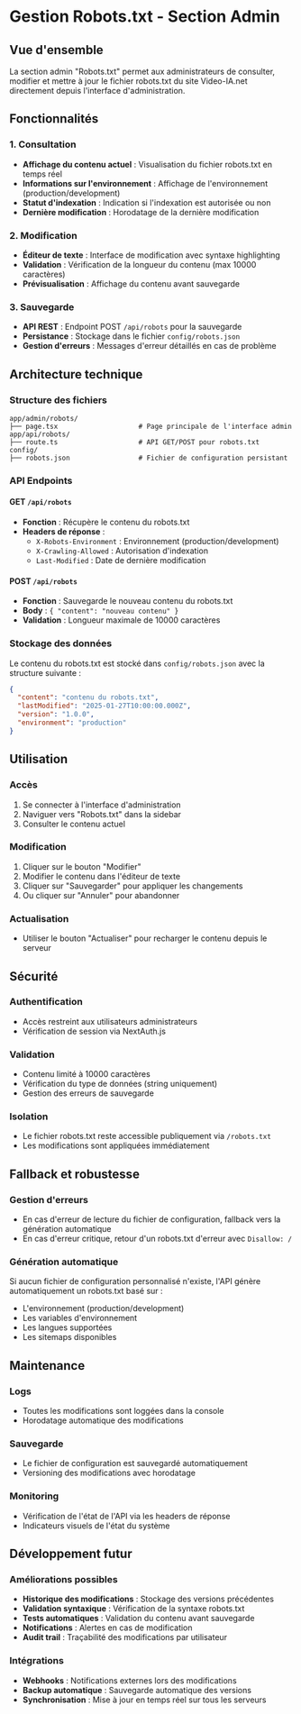 # Gestion Robots.txt - Section Admin

## Vue d'ensemble

La section admin "Robots.txt" permet aux administrateurs de consulter, modifier et mettre à jour le fichier robots.txt du site Video-IA.net directement depuis l'interface d'administration.

## Fonctionnalités

### 1. Consultation
- **Affichage du contenu actuel** : Visualisation du fichier robots.txt en temps réel
- **Informations sur l'environnement** : Affichage de l'environnement (production/development)
- **Statut d'indexation** : Indication si l'indexation est autorisée ou non
- **Dernière modification** : Horodatage de la dernière modification

### 2. Modification
- **Éditeur de texte** : Interface de modification avec syntaxe highlighting
- **Validation** : Vérification de la longueur du contenu (max 10000 caractères)
- **Prévisualisation** : Affichage du contenu avant sauvegarde

### 3. Sauvegarde
- **API REST** : Endpoint POST `/api/robots` pour la sauvegarde
- **Persistance** : Stockage dans le fichier `config/robots.json`
- **Gestion d'erreurs** : Messages d'erreur détaillés en cas de problème

## Architecture technique

### Structure des fichiers
```
app/admin/robots/
├── page.tsx                    # Page principale de l'interface admin
app/api/robots/
├── route.ts                    # API GET/POST pour robots.txt
config/
├── robots.json                 # Fichier de configuration persistant
```

### API Endpoints

#### GET `/api/robots`
- **Fonction** : Récupère le contenu du robots.txt
- **Headers de réponse** :
  - `X-Robots-Environment` : Environnement (production/development)
  - `X-Crawling-Allowed` : Autorisation d'indexation
  - `Last-Modified` : Date de dernière modification

#### POST `/api/robots`
- **Fonction** : Sauvegarde le nouveau contenu du robots.txt
- **Body** : `{ "content": "nouveau contenu" }`
- **Validation** : Longueur maximale de 10000 caractères

### Stockage des données
Le contenu du robots.txt est stocké dans `config/robots.json` avec la structure suivante :

```json
{
  "content": "contenu du robots.txt",
  "lastModified": "2025-01-27T10:00:00.000Z",
  "version": "1.0.0",
  "environment": "production"
}
```

## Utilisation

### Accès
1. Se connecter à l'interface d'administration
2. Naviguer vers "Robots.txt" dans la sidebar
3. Consulter le contenu actuel

### Modification
1. Cliquer sur le bouton "Modifier"
2. Modifier le contenu dans l'éditeur de texte
3. Cliquer sur "Sauvegarder" pour appliquer les changements
4. Ou cliquer sur "Annuler" pour abandonner

### Actualisation
- Utiliser le bouton "Actualiser" pour recharger le contenu depuis le serveur

## Sécurité

### Authentification
- Accès restreint aux utilisateurs administrateurs
- Vérification de session via NextAuth.js

### Validation
- Contenu limité à 10000 caractères
- Vérification du type de données (string uniquement)
- Gestion des erreurs de sauvegarde

### Isolation
- Le fichier robots.txt reste accessible publiquement via `/robots.txt`
- Les modifications sont appliquées immédiatement

## Fallback et robustesse

### Gestion d'erreurs
- En cas d'erreur de lecture du fichier de configuration, fallback vers la génération automatique
- En cas d'erreur critique, retour d'un robots.txt d'erreur avec `Disallow: /`

### Génération automatique
Si aucun fichier de configuration personnalisé n'existe, l'API génère automatiquement un robots.txt basé sur :
- L'environnement (production/development)
- Les variables d'environnement
- Les langues supportées
- Les sitemaps disponibles

## Maintenance

### Logs
- Toutes les modifications sont loggées dans la console
- Horodatage automatique des modifications

### Sauvegarde
- Le fichier de configuration est sauvegardé automatiquement
- Versioning des modifications avec horodatage

### Monitoring
- Vérification de l'état de l'API via les headers de réponse
- Indicateurs visuels de l'état du système

## Développement futur

### Améliorations possibles
- **Historique des modifications** : Stockage des versions précédentes
- **Validation syntaxique** : Vérification de la syntaxe robots.txt
- **Tests automatiques** : Validation du contenu avant sauvegarde
- **Notifications** : Alertes en cas de modification
- **Audit trail** : Traçabilité des modifications par utilisateur

### Intégrations
- **Webhooks** : Notifications externes lors des modifications
- **Backup automatique** : Sauvegarde automatique des versions
- **Synchronisation** : Mise à jour en temps réel sur tous les serveurs


